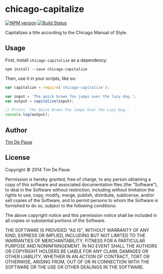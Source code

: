 chicago-capitalize
==================

[![NPM version][npm-image]][npm-url] [![Build Status][travis-image]][travis-url]

Capitalizes a title according to the Chicago Manual of Style.

Usage
-----

First, install `chicago-capitalize` as a dependency:

```shell
npm install --save chicago-capitalize
```

Then, use it in your scripts, like so:

```js
var capitalize = require('chicago-capitalize');

var input = 'The quick brown fox jumps over the lazy dog.';
var output = capitalize(input);

// Prints 'The Quick Brown Fox Jumps Over the Lazy Dog.'
console.log(output);
```

Author
------

[Tim De Pauw](http://tmdpw.eu/)

License
-------

Copyright &copy; 2014 Tim De Pauw

Permission is hereby granted, free of charge, to any person obtaining a copy
of this software and associated documentation files (the "Software"), to deal
in the Software without restriction, including without limitation the rights
to use, copy, modify, merge, publish, distribute, sublicense, and/or sell
copies of the Software, and to permit persons to whom the Software is
furnished to do so, subject to the following conditions:

The above copyright notice and this permission notice shall be included in all
copies or substantial portions of the Software.

THE SOFTWARE IS PROVIDED "AS IS", WITHOUT WARRANTY OF ANY KIND, EXPRESS OR
IMPLIED, INCLUDING BUT NOT LIMITED TO THE WARRANTIES OF MERCHANTABILITY,
FITNESS FOR A PARTICULAR PURPOSE AND NONINFRINGEMENT. IN NO EVENT SHALL THE
AUTHORS OR COPYRIGHT HOLDERS BE LIABLE FOR ANY CLAIM, DAMAGES OR OTHER
LIABILITY, WHETHER IN AN ACTION OF CONTRACT, TORT OR OTHERWISE, ARISING FROM,
OUT OF OR IN CONNECTION WITH THE SOFTWARE OR THE USE OR OTHER DEALINGS IN THE
SOFTWARE.


[npm-url]: https://npmjs.org/package/chicago-capitalize
[npm-image]: https://badge.fury.io/js/chicago-capitalize.png

[travis-url]: http://travis-ci.org/timdp/node-chicago-capitalize
[travis-image]: https://secure.travis-ci.org/timdp/node-chicago-capitalize.png?branch=master
